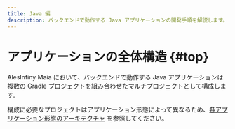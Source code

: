 ```yaml
---
title: Java 編
description: バックエンドで動作する Java アプリケーションの開発手順を解説します。
---
```


# アプリケーションの全体構造 {#top}

AlesInfiny Maia において、バックエンドで動作する Java アプリケーションは複数の Gradle プロジェクトを組み合わせたマルチプロジェクトとして構成します。

構成に必要なプロジェクトはアプリケーション形態によって異なるため、[各アプリケーション形態のアーキテクチャ](../../../app-architecture/index.md) を参照してください。
